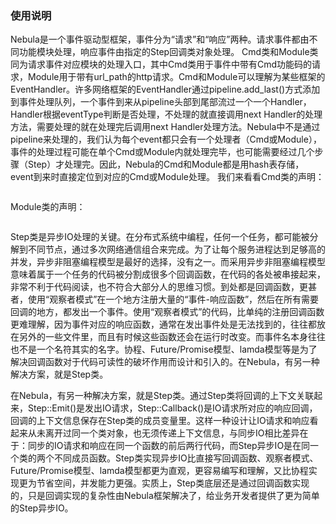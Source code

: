 ### 使用说明
Nebula是一个事件驱动型框架，事件分为“请求”和“响应”两种。请求事件都由不同功能模块处理，响应事件由指定的Step回调类对象处理。
Cmd类和Module类同为请求事件对应模块的处理入口，其中Cmd类用于事件中带有Cmd功能码的请求，Module用于带有url_path的http请求。Cmd和Module可以理解为某些框架的EventHandler。许多网络框架的EventHandler通过pipeline.add_last()方式添加到事件处理队列，一个事件到来从pipeline头部到尾部流过一个一个Handler，Handler根据eventType判断是否处理，不处理的就直接调用next Handler的处理方法，需要处理的就在处理完后调用next Handler处理方法。Nebula中不是通过pipeline来处理的，我们认为每个event都只会有一个处理者（Cmd或Module），事件的处理过程可能在单个Cmd或Module内就处理完毕，也可能需要经过几个步骤（Step）才处理完。因此，Nebula的Cmd和Module都是用hash表存储，event到来时直接定位到对应的Cmd或Module处理。
我们来看看Cmd类的声明：
```C++
```
Module类的声明：
```C++
```

Step类是异步IO处理的关键。在分布式系统中编程，任何一个任务，都可能被分解到不同节点，通过多次网络通信组合来完成。为了让每个服务进程达到足够高的并发，异步非阻塞编程模型是最好的选择，没有之一。而采用异步非阻塞编程模型意味着属于一个任务的代码被分割成很多个回调函数，在代码的各处被串接起来，非常不利于代码阅读，也不符合大部分人的思维习惯。到处都是回调函数，更甚者，使用“观察者模式”在一个地方注册大量的“事件-响应函数”，然后在所有需要回调的地方，都发出一个事件。使用“观察者模式”的代码，比单纯的注册回调函数更难理解，因为事件对应的响应函数，通常在发出事件处是无法找到的，往往都放在另外的一些文件里，而且有时候这些函数还会在运行时改变。而事件名本身往往也不是一个名符其实的名字。协程、Future/Promise模型、lamda模型等是为了解决回调函数对于代码可读性的破坏作用而设计和引入的。在Nebula，有另一种解决方案，就是Step类。

在Nebula，有另一种解决方案，就是Step类。通过Step类将回调的上下文关联起来，Step::Emit()是发出IO请求，Step::Callback()是IO请求所对应的响应回调，回调的上下文信息保存在Step类的成员变量里。这样一种设计让IO请求和响应看起来从未离开过同一个类对象，也无须传递上下文信息，与同步IO相比差异在于：同步的IO请求和响应在同一个函数的前后两行代码，而Step异步IO是在同一个类的两个不同成员函数。Step类实现异步IO比直接写回调函数、观察者模式、Future/Promise模型、lamda模型都更为直观，更容易编写和理解，又比协程实现更为节省空间，并发能力更强。实质上，Step类底层还是通过回调函数实现的，只是回调实现的复杂性由Nebula框架解决了，给业务开发者提供了更为简单的Step异步IO。
